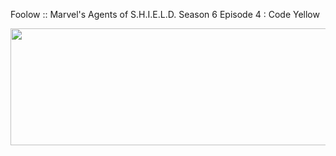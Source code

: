 ﻿Foolow :: Marvel's Agents of S.H.I.E.L.D. Season 6 Episode 4 : Code Yellow

<p><a href="https://t.co/SiXlEq1zUS"><img src="http://currencymarket24.com/wp-content/uploads/2019/05/watch-now-live-stream.png" alt="" width="588" height="187" /></a></p>